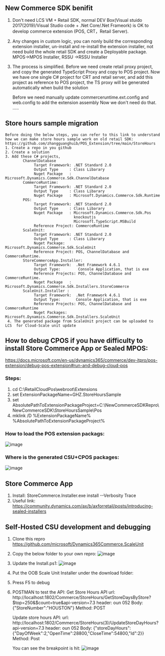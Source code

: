 ## New Commerce SDK benifit
   1.   Don't need LCS VM  + Retail SDK,  normal DEV Box(Visual stuido 2017(2019)/Visual Studio code + .Net Core/.Net Frameork) is OK  to develop commerce extension (POS, CRT，Retail Server).
   2.   Any changes in custom logic,  you can nonly build the corresponding extension installer, un-install and re-install the extension installer, not need build the whole retail SDK  and create a Deployable package.   MPOS->MPOS Installer,   RSSU ->RSSU Installer
   3.   The process is simplified.
          Before we need create retail proxy project,  and copy the generated TypeScript Proxy and copy to POS project.
          Now we have one single C# project for CRT and retail server, and add this project as reference to POS  project, the TS  proxy will be generated automatically when build the solution
         
         Before we need manually update commerceruntime.ext.config and web.config to add the extension assembly
         Now we don't need do that.
         .....
         
## Store hours sample migration
    Before doing the below steps, you can refer to this link to understand how we can make store hours sample work on old retail SDK: 
    https://github.com/zhangguanghuib/POS_Extension/tree/main/StoreHours
    1. Create a repo in you github
    2. Create a solution
    3. Add these C# projects, 
            ChannelDatabase
                 Target Framework: .NET Standard 2.0
                 Output Type     : Class Libarary
                 Nuget Package   : Microsoft.Dynamics.Commerce.Sdk.ChannelDatabase
            CommerceRuntime:
                 Target Framework: .NET Standard 2.0
                 Output Type     : Class Libarary
                 Nuget Package   : Microsoft.Dynamics.Commerce.Sdk.Runtime
            POS:
                 Target Framework: .NET Standard 2.0
                 Output Type     : Class Libarary
                 Nuget Package   : Microsoft.Dynamics.Commerce.Sdk.Pos
                                   knockoutjs
                                   Microsoft.TypeScript.MSBuild
                 Reference Project: CommerceRuntime
            ScaleUnit:
                 Target Framework: .NET Standard 2.0
                 Output Type     : Class Libarary
                 Nuget Package:     Microsoft.Dynamics.Commerce.Sdk.ScaleUnit
                 Reference Project: POS, ChannelDatabase and CommerceRuntime.
            StoreCommerceApp.Installer: 
                 Target Framework:  .Net Framework 4.6.1
                 Output Type:        Console Application, that is exe
                 Reference Projects: POS, ChannelDatabase and CommerceRuntime.
                 Nuget Package   :   Microsoft.Dynamics.Commerce.Sdk.Installers.StoreCommerce
            ScaleUnit.Installer :
                 Target Framework:  .Net Framework 4.6.1
                 Output Type:       Console Application, that is exe
                 Reference Projects: POS, ChannelDatabase and CommerceRuntime
                 Nuget Packages:     Microsoft.Dynamics.Commerce.Sdk.Installers.ScaleUnit
     4. The generated package from ScaleUnit project can be uploaded to LCS  for Cloud-Scale unit update
   
## How to debug CPOS if you have difficulty to install Store Commerce App or Sealed MPOS:     
https://docs.microsoft.com/en-us/dynamics365/commerce/dev-itpro/pos-extension/debug-pos-extension#run-and-debug-cloud-pos
### Steps:
1. cd C:\RetailCloudPos\webroot\Extensions
2. set ExtensionPackageName=GHZ.StoreHoursSample
3. set AbsolutePathToExtensionPackageProject=C:\NewCommerceSDKRepro\NewCommerceSDK\StoreHoursSample\Pos
4. mklink /D %ExtensionPackageName% %AbsolutePathToExtensionPackageProject%

### How to load the POS extension packags:
![image](https://user-images.githubusercontent.com/14832260/176575303-fb7fb06a-f822-4ac1-9a98-4215bf05be1e.png)

###  Where is the generated CSU+CPOS packages:
![image](https://user-images.githubusercontent.com/14832260/176575606-2487f0d4-92c3-4472-87ea-fbc0ae72e365.png)

##  Store Commerce App
1. Install: StoreCommerce.Installer.exe install --Verbosity Trace 
2. Useful link:  https://community.dynamics.com/ax/b/axforretail/posts/introducing-sealed-installers
## Self-Hosted CSU development and debugging
1. Clone this repro https://github.com/microsoft/Dynamics365Commerce.ScaleUnit
2. Copy the below folder to your own repro:
    ![image](https://user-images.githubusercontent.com/14832260/176613056-d69c8baf-6d71-43b2-b924-b13d185335e4.png)
3. Update the Install.ps1:
    ![image](https://user-images.githubusercontent.com/14832260/176613281-67a628ba-e1c2-4a4c-81c9-f1e71aa62b72.png)
4. Put the OOB  Scale Unit Installer under the download folder:
5. Press F5 to debug
6. POSTMAN to test the API:
   Get Store Hours API
   url: http://localhost:1802/Commerce/StoreHours/GetStoreDaysByStore?$top=250&$count=true&api-version=7.3
   header: oun 052
   Body: {"StoreNumber":"HOUSTON"}
   Method: POST
   
   Update store hours API:
   url: http://localhost:1802/Commerce/StoreHours(3)/UpdateStoreDayHours?api-version=7.3
   header: oun 052
   Body: {"storeDayHours":{"DayOfWeek":2,"OpenTime":28800,"CloseTime":54800,"Id":2}}
   Method: Post
   
   You can see the breakpoint is hit:
   ![image](https://user-images.githubusercontent.com/14832260/176614996-53734607-f98e-4b1b-a10e-99cfaa0503cb.png)
